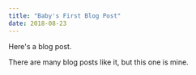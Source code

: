 ```yaml
---
title: "Baby's First Blog Post"
date: 2018-08-23
---
```


Here's a blog post. 

There are many blog posts like it, but this one is mine. 
